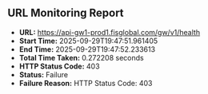 ## URL Monitoring Report

- **URL:** https://api-gw1-prod1.fisglobal.com/gw/v1/health
- **Start Time:** 2025-09-29T19:47:51.961405
- **End Time:** 2025-09-29T19:47:52.233613
- **Total Time Taken:** 0.272208 seconds
- **HTTP Status Code:** 403
- **Status:** Failure
- **Failure Reason:** HTTP Status Code: 403
